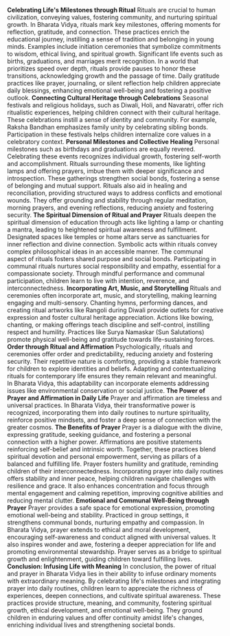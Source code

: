 **Celebrating Life's Milestones through Ritual**
Rituals are crucial to human civilization, conveying values, fostering community, and nurturing spiritual growth. In Bharata Vidya, rituals mark key milestones, offering moments for reflection, gratitude, and connection. These practices enrich the educational journey, instilling a sense of tradition and belonging in young minds. Examples include initiation ceremonies that symbolize commitments to wisdom, ethical living, and spiritual growth.
Significant life events such as births, graduations, and marriages merit recognition. In a world that prioritizes speed over depth, rituals provide pauses to honor these transitions, acknowledging growth and the passage of time. Daily gratitude practices like prayer, journaling, or silent reflection help children appreciate daily blessings, enhancing emotional well-being and fostering a positive outlook.
**Connecting Cultural Heritage through Celebrations**
Seasonal festivals and religious holidays, such as Diwali, Holi, and Navaratri, offer rich ritualistic experiences, helping children connect with their cultural heritage. These celebrations instill a sense of identity and community. For example, Raksha Bandhan emphasizes family unity by celebrating sibling bonds. Participation in these festivals helps children internalize core values in a celebratory context.
**Personal Milestones and Collective Healing**
Personal milestones such as birthdays and graduations are equally revered. Celebrating these events recognizes individual growth, fostering self-worth and accomplishment. Rituals surrounding these moments, like lighting lamps and offering prayers, imbue them with deeper significance and introspection. These gatherings strengthen social bonds, fostering a sense of belonging and mutual support.
Rituals also aid in healing and reconciliation, providing structured ways to address conflicts and emotional wounds. They offer grounding and stability through regular meditation, morning prayers, and evening reflections, reducing anxiety and fostering security.
**The Spiritual Dimension of Ritual and Prayer**
Rituals deepen the spiritual dimension of education through acts like lighting a lamp or chanting a mantra, leading to heightened spiritual awareness and fulfillment. Designated spaces like temples or home altars serve as sanctuaries for inner reflection and divine connection. Symbolic acts within rituals convey complex philosophical ideas in an accessible manner.
The communal aspect of rituals fosters shared purpose and social bonds. Participating in communal rituals nurtures social responsibility and empathy, essential for a compassionate society. Through mindful performance and communal participation, children learn to live with intention, reverence, and interconnectedness.
**Incorporating Art, Music, and Storytelling**
Rituals and ceremonies often incorporate art, music, and storytelling, making learning engaging and multi-sensory. Chanting hymns, performing dances, and creating ritual artworks like Rangoli during Diwali provide outlets for creative expression and foster cultural heritage appreciation. Actions like bowing, chanting, or making offerings teach discipline and self-control, instilling respect and humility. Practices like Surya Namaskar (Sun Salutations) promote physical well-being and gratitude towards life-sustaining forces.
**Order through Ritual and Affirmation**
Psychologically, rituals and ceremonies offer order and predictability, reducing anxiety and fostering security. Their repetitive nature is comforting, providing a stable framework for children to explore identities and beliefs. Adapting and contextualizing rituals for contemporary life ensures they remain relevant and meaningful. In Bharata Vidya, this adaptability can incorporate elements addressing issues like environmental conservation or social justice.
**The Power of Prayer and Affirmation in Daily Life**
Prayer and affirmation are timeless and universal practices. In Bharata Vidya, their transformative power is recognized, incorporating them into daily routines to nurture spirituality, reinforce positive mindsets, and foster a deep sense of connection with the greater cosmos.
**The Benefits of Prayer**
Prayer is a dialogue with the divine, expressing gratitude, seeking guidance, and fostering a personal connection with a higher power. Affirmations are positive statements reinforcing self-belief and intrinsic worth. Together, these practices blend spiritual devotion and personal empowerment, serving as pillars of a balanced and fulfilling life.
Prayer fosters humility and gratitude, reminding children of their interconnectedness. Incorporating prayer into daily routines offers stability and inner peace, helping children navigate challenges with resilience and grace. It also enhances concentration and focus through mental engagement and calming repetition, improving cognitive abilities and reducing mental clutter.
**Emotional and Communal Well-Being through Prayer**
Prayer provides a safe space for emotional expression, promoting emotional well-being and stability. Practiced in group settings, it strengthens communal bonds, nurturing empathy and compassion. In Bharata Vidya, prayer extends to ethical and moral development, encouraging self-awareness and conduct aligned with universal values. It also inspires wonder and awe, fostering a deeper appreciation for life and promoting environmental stewardship. Prayer serves as a bridge to spiritual growth and enlightenment, guiding children toward fulfilling lives.
**Conclusion: Infusing Life with Meaning**
In conclusion, the power of ritual and prayer in Bharata Vidya lies in their ability to infuse ordinary moments with extraordinary meaning. By celebrating life's milestones and integrating prayer into daily routines, children learn to appreciate the richness of experiences, deepen connections, and cultivate spiritual awareness. These practices provide structure, meaning, and community, fostering spiritual growth, ethical development, and emotional well-being. They ground children in enduring values and offer continuity amidst life's changes, enriching individual lives and strengthening societal bonds.
